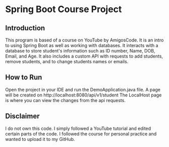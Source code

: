 # Spring Boot Course Project

## Introduction
This program is based of a course on YouTube by AmigosCode. It is an intro to using Spring Boot as well as working with databases. It interacts with a database to store student's information such as ID number, Name, DOB, Email, and Age. It also includes a custom API with requests to add students, remove students, and to change students names or emails.

## How to Run
Open the project in your IDE and run the DemoApplication.java file. A page will be created on http://localhost:8080/api/v1/student
The LocalHost page is where you can view the changes from the api requests.

## Disclaimer
I do not own this code. I simply followed a YouTube tutorial and edited certain parts of the code. I followed the course for personal practice and wanted to upload it to my GitHub.
